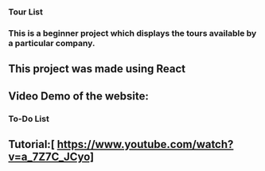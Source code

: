 ### Tour List
### This is a beginner project which displays the tours available by a particular company.

## This project was made using React

## Video Demo of the website:
### To-Do List


 ## Tutorial:[ https://www.youtube.com/watch?v=a_7Z7C_JCyo]
